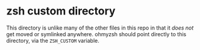 # zsh custom directory

This directory is unlike many of the other files in this repo in that it *does not* get moved or symlinked anywhere. ohmyzsh should point directly to this directory, via the `ZSH_CUSTOM` variable.